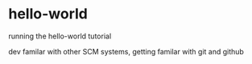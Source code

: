 # hello-world
running the hello-world tutorial

dev familar with other SCM systems, getting familar with git and github
